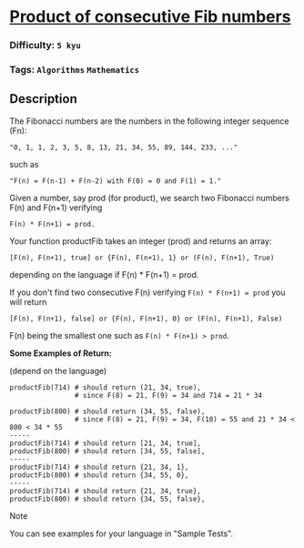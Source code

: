 # [Product of consecutive Fib numbers](https://www.codewars.com/kata/5541f58a944b85ce6d00006a)

### Difficulty: `5 kyu`

### Tags: `Algorithms` `Mathematics`

## Description

The Fibonacci numbers are the numbers in the following integer sequence (Fn):

```
"0, 1, 1, 2, 3, 5, 8, 13, 21, 34, 55, 89, 144, 233, ..."
```

such as

```
"F(n) = F(n-1) + F(n-2) with F(0) = 0 and F(1) = 1."
```

Given a number, say prod (for product), we search two Fibonacci numbers F(n) and F(n+1) verifying

```
F(n) * F(n+1) = prod.
```

Your function productFib takes an integer (prod) and returns an array:

```
[F(n), F(n+1), true] or {F(n), F(n+1), 1} or (F(n), F(n+1), True)
```

depending on the language if F(n) * F(n+1) = prod.

If you don't find two consecutive F(n) verifying `F(n) * F(n+1) = prod` you will return

```
[F(n), F(n+1), false] or {F(n), F(n+1), 0} or (F(n), F(n+1), False)
```

F(n) being the smallest one such as `F(n) * F(n+1) > prod`.

**Some Examples of Return:**

(depend on the language)

```
productFib(714) # should return (21, 34, true), 
                # since F(8) = 21, F(9) = 34 and 714 = 21 * 34

productFib(800) # should return (34, 55, false), 
                # since F(8) = 21, F(9) = 34, F(10) = 55 and 21 * 34 < 800 < 34 * 55
-----
productFib(714) # should return [21, 34, true], 
productFib(800) # should return [34, 55, false], 
-----
productFib(714) # should return {21, 34, 1}, 
productFib(800) # should return {34, 55, 0},        
-----
productFib(714) # should return {21, 34, true}, 
productFib(800) # should return {34, 55, false}, 
```

> [!NOTE]
> You can see examples for your language in "Sample Tests".
